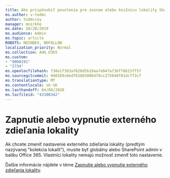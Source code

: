 ```yaml
---
title: Ako prispôsobiť povolenia pre zoznam alebo knižnicu lokality SharePoint
ms.author: v-todmc
author: todmccoy
manager: mnirkhe
ms.date: 10/28/2019
ms.audience: Admin
ms.topic: article
ROBOTS: NOINDEX, NOFOLLOW
localization_priority: Normal
ms.collection: Adm_O365
ms.custom:
- "9000191"
- "2734"
ms.openlocfilehash: 738e17393af628d5b19aa7e047a736f78615ff57
ms.sourcegitcommit: 940169c0edf638b5086d70cc275049f01dcff3cf
ms.translationtype: MT
ms.contentlocale: sk-SK
ms.lasthandoff: 04/08/2020
ms.locfileid: "43100342"
---
```

# <a name="turn-external-sharing-on-or-off-for-a-site"></a>Zapnutie alebo vypnutie externého zdieľania lokality

Ak chcete zmeniť nastavenie externého zdieľania lokality (predtým nazývanej "kolekcia lokalít"), musíte byť globálny alebo SharePoint admin v balíku Office 365. Vlastníci lokality nemajú možnosť zmeniť toto nastavenie. 

Ďalšie informácie nájdete v téme [Zapnutie alebo vypnutie externého zdieľania lokality](https://docs.microsoft.com/sharepoint/change-external-sharing-site).
